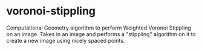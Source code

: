 # voronoi-stippling
Computational Geometry algorithm to perform Weighted Voronoi Stippling on an image.
Takes in an image and performs a "stippling" algorithm on it to create a new image using nicely spaced points.

